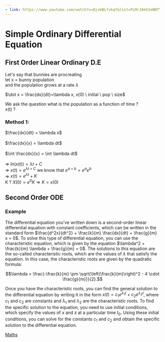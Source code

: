 ```yaml
---
- link: https://www.youtube.com/watch?v=BjvkBLfvkqY&list=PLMrJAkhIeNNTYaOnVI3QpH7jgULnAmvPA&index=4  
---
```


# Simple Ordinary Differential Equation

## First Order Linear Ordinary D.E
Let's say that bunnies are procreating \
let x = bunny population \
and the population grows at a rate $\lambda$

$\dot x = \frac{dx}{dt}=\lambda x, x(0) \ initial \ pop \ size$

We ask the question what is the population as a function of time ? \
x(t) ?

### Method 1:
$\frac{dx}{dt} = \lambda x$\
\
$\frac{dx}{x} = \lambda dt$\
\
$\int \frac{dx}{x} = \int \lambda dt$\
\
=> $ln(x(t)) = \lambda t + C$\
=> $x(t) = e^{\lambda t + C}$  we know that  $e^{a+b}=e^{a}e^{b}$\
=> $x(t) = e^{\lambda t}+K$\
K ?
$X(0) = e^0K \Rightarrow K = x(0)$

## Second Order ODE 

### Example
The differential equation you've written down is a second-order linear differential equation with constant coefficients, which can be written in the standard form $\frac{d^2x}{dt^2} + \frac{k}{m} \frac{dx}{dt} + \frac{g}{m} x = 0$. To solve this type of differential equation, you can use the characteristic equation, which is given by the equation $\lambda^2 + \frac{k}{m} \lambda + \frac{g}{m} = 0$. The solutions to this equation are the so-called characteristic roots, which are the values of $\lambda$ that satisfy the equation. In this case, the characteristic roots are given by the quadratic formula:

$$\lambda = \frac{-\frac{k}{m} \pm \sqrt{\left(\frac{k}{m}\right)^2 - 4 \cdot \frac{g}{m}}}{2}.$$

Once you have the characteristic roots, you can find the general solution to the differential equation by writing it in the form $x(t) = c_1 e^{\lambda_1 t} + c_2 e^{\lambda_2 t}$, where $c_1$ and $c_2$ are constants and $\lambda_1$ and $\lambda_2$ are the characteristic roots. To find the specific solution to the equation, you need to use initial conditions, which specify the values of $x$ and $\dot{x}$ at a particular time $t_0$. Using these initial conditions, you can solve for the constants $c_1$ and $c_2$ and obtain the specific solution to the differential equation.

[Maths](Maths.md)
